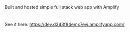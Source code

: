 Built and hosted simple full stack web app with Amplify
#
See it here: https://dev.d343f84emx7eyi.amplifyapp.com/
